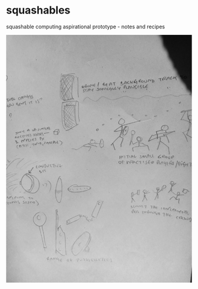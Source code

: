 # squashables
squashable computing aspirational prototype - notes and recipes

![squashable musical implements in action](20220607_165043.jpg)
